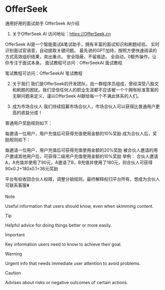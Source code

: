 # OfferSeek
通用好用的面试助手
OfferSeek AI介绍
1. 关于OfferSeek AI
访问地址：https://OfferSeek.cn

OfferSeek AI是一个智能面试&笔试助手，拥有丰富的面试知识和刷题经验。
实时识别面试官语音，自动提取关键问题。
最先进的GPT加持，按照方便快速阅读的方式高效组织结果，突出重点。
安全隐蔽，不留痕迹。
全自动，0额外操作，让你专注于面试本身。
面试教程可访问：OfferSeekAI 面试教程

笔试教程可访问：OfferSeekAI 笔试教程

2. 关于我们
我们是OfferSeek的开发团队，由一群程序员组成，曾经深受八股文和刷题的困扰。我们坚信任何人的职业生涯都不应该被一个个拥有标准答案的无聊问题来定义，谨以OfferSeek AI献给每一个不满此体系的人们。

3. 成为市场合伙人
我们持续招募市场合伙人，市场合伙人可以获得比普通用户更高的收益分成！

普通用户奖励规则如下：

每邀请一位用户，用户充值后可获得充值使用金额的10%奖励
成为合伙人后，奖励规则如下：

每邀请一位用户，用户充值后可获得充值使用金额的20%奖励
被合伙人邀请的用户邀请其他用户后，可获得二级用户充值使用金额的10%奖励
举例： 合伙人邀请A，A充值并使用了90元，A邀请了B，B充值并使用了180元，则合伙人可获得90x0.2+180x0.1=36元奖励

平台有权收回合伙人权限，调整分销规则，最终解释权归平台所有，想成为合伙人可联系客服⬇️

> [!NOTE]
> Useful information that users should know, even when skimming content.

> [!TIP]
> Helpful advice for doing things better or more easily.

> [!IMPORTANT]
> Key information users need to know to achieve their goal.

> [!WARNING]
> Urgent info that needs immediate user attention to avoid problems.

> [!CAUTION]
> Advises about risks or negative outcomes of certain actions.